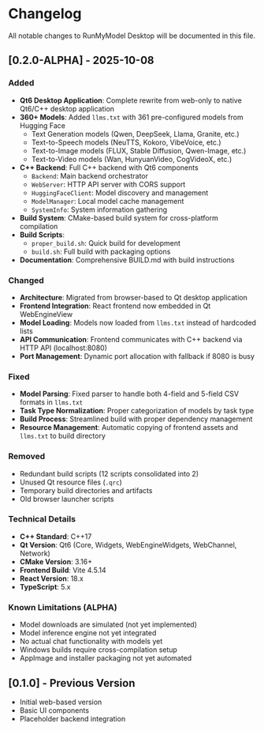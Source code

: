 # Changelog

All notable changes to RunMyModel Desktop will be documented in this file.

## [0.2.0-ALPHA] - 2025-10-08

### Added
- **Qt6 Desktop Application**: Complete rewrite from web-only to native Qt6/C++ desktop application
- **360+ Models**: Added `llms.txt` with 361 pre-configured models from Hugging Face
  - Text Generation models (Qwen, DeepSeek, Llama, Granite, etc.)
  - Text-to-Speech models (NeuTTS, Kokoro, VibeVoice, etc.)
  - Text-to-Image models (FLUX, Stable Diffusion, Qwen-Image, etc.)
  - Text-to-Video models (Wan, HunyuanVideo, CogVideoX, etc.)
- **C++ Backend**: Full C++ backend with Qt6 components
  - `Backend`: Main backend orchestrator
  - `WebServer`: HTTP API server with CORS support
  - `HuggingFaceClient`: Model discovery and management
  - `ModelManager`: Local model cache management
  - `SystemInfo`: System information gathering
- **Build System**: CMake-based build system for cross-platform compilation
- **Build Scripts**:
  - `proper_build.sh`: Quick build for development
  - `build.sh`: Full build with packaging options
- **Documentation**: Comprehensive BUILD.md with build instructions

### Changed
- **Architecture**: Migrated from browser-based to Qt desktop application
- **Frontend Integration**: React frontend now embedded in Qt WebEngineView
- **Model Loading**: Models now loaded from `llms.txt` instead of hardcoded lists
- **API Communication**: Frontend communicates with C++ backend via HTTP API (localhost:8080)
- **Port Management**: Dynamic port allocation with fallback if 8080 is busy

### Fixed
- **Model Parsing**: Fixed parser to handle both 4-field and 5-field CSV formats in `llms.txt`
- **Task Type Normalization**: Proper categorization of models by task type
- **Build Process**: Streamlined build with proper dependency management
- **Resource Management**: Automatic copying of frontend assets and `llms.txt` to build directory

### Removed
- Redundant build scripts (12 scripts consolidated into 2)
- Unused Qt resource files (`.qrc`)
- Temporary build directories and artifacts
- Old browser launcher scripts

### Technical Details
- **C++ Standard**: C++17
- **Qt Version**: Qt6 (Core, Widgets, WebEngineWidgets, WebChannel, Network)
- **CMake Version**: 3.16+
- **Frontend Build**: Vite 4.5.14
- **React Version**: 18.x
- **TypeScript**: 5.x

### Known Limitations (ALPHA)
- Model downloads are simulated (not yet implemented)
- Model inference engine not yet integrated
- No actual chat functionality with models yet
- Windows builds require cross-compilation setup
- AppImage and installer packaging not yet automated

## [0.1.0] - Previous Version
- Initial web-based version
- Basic UI components
- Placeholder backend integration

